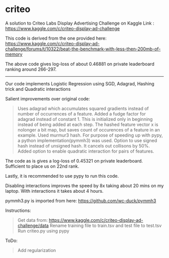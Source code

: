 # criteo
A solution to Criteo Labs Display Advertising Challenge on Kaggle
Link : <https://www.kaggle.com/c/criteo-display-ad-challenge>

This code is derived from the one provided here:
<https://www.kaggle.com/c/criteo-display-ad-challenge/forums/t/10322/beat-the-benchmark-with-less-then-200mb-of-memory>

The above code gives log-loss of about 0.46881 on private leaderboard ranking around 266-297.

--------------------------------------------------

Our code implements Logistic Regression using SGD, Adagrad, Hashing trick and Quadratic interactions

Salient improvements over original code:
> Uses adagrad which accumulates squared gradients instead of number of occurrences of a feature.
> Added a fudge factor for adagrad instead of constant 1. This is initialized only in beginning instead of being added at each step.
> The hashed feature vector x is nolonger a bit map, but saves count of occurences of a feature in an example.
> Used murmur3 hash. For purpose of speeding up with pypy, a python implementation(pymmh3) was used.
> Option to use signed hash instead of unsigned hash. It cancels out collisons by 50%.
> Added option to enable quadratic interaction for pairs of features.

The code as is gives a log-loss of 0.45321 on private leaderboard. Sufficient to place us on 22nd rank.

Lastly, it is recommended to use pypy to run this code.

Disabling interactions improves the speed by 8x taking about 20 mins on my laptop.
With interactions it takes about 4 hours.

pymmh3.py is imported from here:
<https://github.com/wc-duck/pymmh3>

Instructions:
> Get data from:  <https://www.kaggle.com/c/criteo-display-ad-challenge/data>
> Rename training file to train.tsv and test file to test.tsv
> Run criteo.py using pypy

ToDo:
> Add regularization

